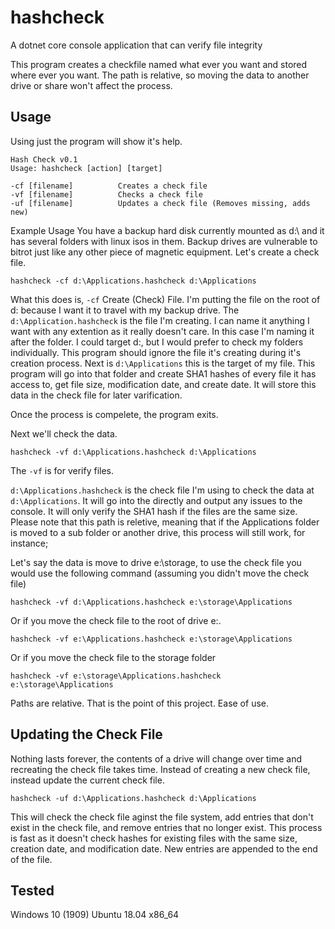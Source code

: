 # hashcheck
A dotnet core console application that can verify file integrity

This program creates a checkfile named what ever you want and stored where ever you want. The path is relative, so moving the data to another drive or share won't affect the process.

## Usage

Using just the program will show it's help.
```
Hash Check v0.1
Usage: hashcheck [action] [target]

-cf [filename]          Creates a check file
-vf [filename]          Checks a check file
-uf [filename]          Updates a check file (Removes missing, adds new)
```

Example Usage
You have a backup hard disk currently mounted as d:\ and it has several folders with linux isos in them. Backup drives are vulnerable to bitrot just like any other piece of magnetic equipment. Let's create a check file.

`hashcheck -cf d:\Applications.hashcheck d:\Applications`

What this does is, `-cf` Create (Check) File. I'm putting the file on the root of d: because I want it to travel with my backup drive. The `d:\Application.hashcheck` is the file I'm creating. I can name it anything I want with any extention as it really doesn't care. In this case I'm naming it after the folder. I could target d:\, but I would prefer to check my folders individually. This program should ignore the file it's creating during it's creation process. Next is `d:\Applications` this is the target of my file. This program will go into that folder and create SHA1 hashes of every file it has access to, get file size, modification date, and create date. It will store this data in the check file for later varification.

Once the process is compelete, the program exits.

Next we'll check the data.

`hashcheck -vf d:\Applications.hashcheck d:\Applications`

The `-vf` is for verify files. 

`d:\Applications.hashcheck` is the check file I'm using to check the data at `d:\Applications`. It will go into the directly and output any issues to the console. It will only verify the SHA1 hash if the files are the same size. Please note that this path is reletive, meaning that if the Applications folder is moved to a sub folder or another drive, this process will still work, for instance;

Let's say the data is move to drive e:\storage, to use the check file you would use the following command (assuming you didn't move the check file)

`hashcheck -vf d:\Applications.hashcheck e:\storage\Applications`

Or if you move the check file to the root of drive e:.

`hashcheck -vf e:\Applications.hashcheck e:\storage\Applications`

Or if you move the check file to the storage folder

`hashcheck -vf e:\storage\Applications.hashcheck e:\storage\Applications`

Paths are relative. That is the point of this project. Ease of use.

## Updating the Check File

Nothing lasts forever, the contents of a drive will change over time and recreating the check file takes time. Instead of creating a new check file, instead update the current check file.

`hashcheck -uf d:\Applications.hashcheck d:\Applications`

This will check the check file aginst the file system, add entries that don't exist in the check file, and remove entries that no longer exist. This process is fast as it doesn't check hashes for existing files with the same size, creation date, and modification date. New entries are appended to the end of the file.

## Tested

Windows 10 (1909)
Ubuntu 18.04 x86_64
